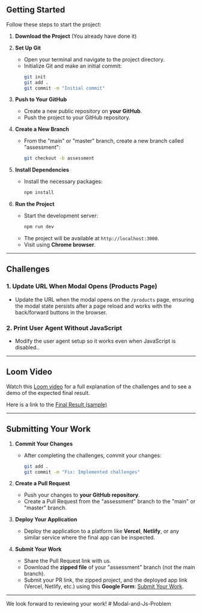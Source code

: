 ## **Getting Started**

Follow these steps to start the project:

1. **Download the Project** (You already have done it)

2. **Set Up Git**

   - Open your terminal and navigate to the project directory.
   - Initialize Git and make an initial commit:
     ```bash
     git init
     git add .
     git commit -m "Initial commit"
     ```

3. **Push to Your GitHub**

   - Create a new public repository on **your GitHub**.
   - Push the project to your GitHub repository.

4. **Create a New Branch**

   - From the "main" or "master" branch, create a new branch called "assessment":
     ```bash
     git checkout -b assessment
     ```

5. **Install Dependencies**

   - Install the necessary packages:
     ```bash
     npm install
     ```

6. **Run the Project**
   - Start the development server:
     ```bash
     npm run dev
     ```
   - The project will be available at `http://localhost:3000`.
   - Visit using **Chrome browser**.

---

## **Challenges**

### 1. **Update URL When Modal Opens (Products Page)**

- Update the URL when the modal opens on the `/products` page, ensuring the modal state persists after a page reload and works with the back/forward buttons in the browser.

### 2. **Print User Agent Without JavaScript**

- Modify the user agent setup so it works even when JavaScript is disabled..

---

## **Loom Video**

Watch this [Loom video](https://www.loom.com/share/d5c89a9824fe42858b45c802f5264ae0?sid=a69072cb-dc8d-426b-aea2-8e738ae2f491) for a full explanation of the challenges and to see a demo of the expected final result.

Here is a link to the [Final Result (sample)](https://fe-test.intellixio.com/)

---

## **Submitting Your Work**

1. **Commit Your Changes**

   - After completing the challenges, commit your changes:
     ```bash
     git add .
     git commit -m "Fix: Implemented challenges"
     ```

2. **Create a Pull Request**

   - Push your changes to **your GitHub repository**.
   - Create a Pull Request from the "assessment" branch to the "main" or "master" branch.

3. **Deploy Your Application**

   - Deploy the application to a platform like **Vercel**, **Netlify**, or any similar service where the final app can be inspected.

4. **Submit Your Work**
   - Share the Pull Request link with us.
   - Download the **zipped file** of your "assessment" branch (not the main branch).
   - Submit your PR link, the zipped project, and the deployed app link (Vercel, Netlify, etc.) using this **Google Form**: [Submit Your Work](https://docs.google.com/forms/d/e/1FAIpQLScL2ZsrFJ48E2D2BJ1MJ-wfeOBMMPibz7SAXai94o_dkiaaYg/viewform?usp=sf_link).

---

We look forward to reviewing your work!
#   M o d a l - a n d - J s - P r o b l e m 
 
 
